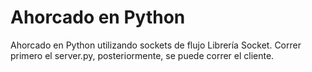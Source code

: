 # Ahorcado en Python
Ahorcado en Python utilizando sockets de flujo
Librería Socket.
Correr primero el server.py, posteriormente, se puede correr el cliente.
